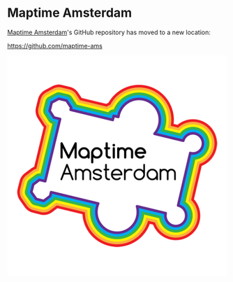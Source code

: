 # Maptime Amsterdam

[Maptime Amsterdam](http://maptime-ams.github.io/)'s GitHub repository has moved to a new location:

https://github.com/maptime-ams

<a href="http://maptime-ams.github.io/"><img src="maptime-ams.png" /></a>
